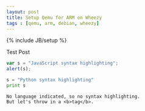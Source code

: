 ```yaml
---
layout: post
title: Setup Qemu for ARM on Wheezy
tags : [qemu, arm, debian, wheezy]
---
```

{% include JB/setup %}

Test Post

 ```javascript
 var s = "JavaScript syntax highlighting";
 alert(s);
 ```
 
 ```python
 s = "Python syntax highlighting"
 print s
 ```
 
 ```
 No language indicated, so no syntax highlighting. 
 But let's throw in a <b>tag</b>.
 ```